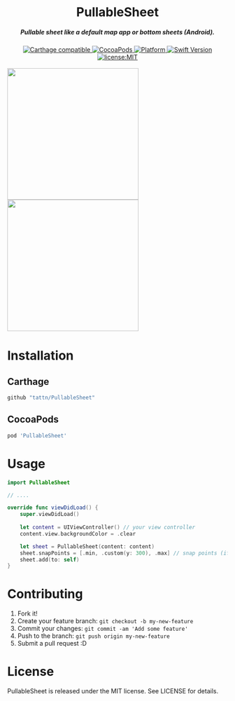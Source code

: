<h1 align="center">PullableSheet</h1>

<h5 align="center">Pullable sheet like a default map app or bottom sheets (Android).</h5>

<div align="center">
  <a href="https://github.com/Carthage/Carthage">
    <img src="https://img.shields.io/badge/Carthage-compatible-4BC51D.svg?style=flat" alt="Carthage compatible" />
  </a>
  <a href="http://cocoapods.org/pods/PullableSheet">
    <img src="https://img.shields.io/cocoapods/v/PullableSheet.svg" alt="CocoaPods" />
  </a>
  <a href="http://cocoapods.org/pods/PullableSheet">
    <img src="https://img.shields.io/cocoapods/p/PullableSheet.svg" alt="Platform" />
  </a>
  <a href="https://developer.apple.com/swift">
    <img src="https://img.shields.io/badge/Swift-4-F16D39.svg" alt="Swift Version" />
  </a>
  <a href="./LICENSE">
    <img src="https://img.shields.io/badge/license-MIT-green.svg?style=flat-square" alt="license:MIT" />
  </a>
</div>

<br />

<img src="https://github.com/tattn/PullableSheet/raw/master/docs/assets/demo1.gif" width=300px />
<img src="https://github.com/tattn/PullableSheet/raw/master/docs/assets/demo2.gif" width=300px />


# Installation

## Carthage

```ruby
github "tattn/PullableSheet"
```

## CocoaPods

```ruby
pod 'PullableSheet'
```

# Usage

```swift
import PullableSheet

// ....

override func viewDidLoad() {
    super.viewDidLoad()
    
    let content = UIViewController() // your view controller
    content.view.backgroundColor = .clear

    let sheet = PullableSheet(content: content)
    sheet.snapPoints = [.min, .custom(y: 300), .max] // snap points (if needed)
    sheet.add(to: self)
}
```


# Contributing

1. Fork it!
2. Create your feature branch: `git checkout -b my-new-feature`
3. Commit your changes: `git commit -am 'Add some feature'`
4. Push to the branch: `git push origin my-new-feature`
5. Submit a pull request :D

# License

PullableSheet is released under the MIT license. See LICENSE for details.
